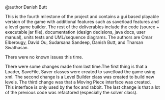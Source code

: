 @author Danish Butt


This is the fourth milestone of the project and contains a gui based playable version of the game with additional features such as save/load features and a level game builder. The rest of the deliverables include the code (source + executable jar file), documentation (design decisions, java docs, user manual), units tests and UML/sequence diagrams. The authors are Omar Elberougy, David Ou, Sudarsana Sandeep, Danish Butt, and Tharsan Sivathasan.

There were no known issues this time.

There were some changes made from last time.The first thing is that a Loader, SaveFile, Saver classes were created to save/load the game using xml. The second change is a Level Builder class was created to build new levels. The third change was that a Moving Piece interface was created. This interface is only used by the fox and rabbit. The last change is that a lot of the previous code was refactored (especially the solver class).
